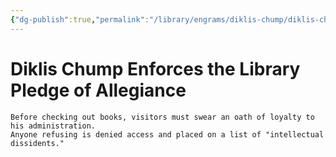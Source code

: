 ```yaml
---
{"dg-publish":true,"permalink":"/library/engrams/diklis-chump/diklis-chump-enforces-the-library-pledge-of-allegiance/"}
---
```


# Diklis Chump Enforces the Library Pledge of Allegiance
	Before checking out books, visitors must swear an oath of loyalty to his administration.  
	Anyone refusing is denied access and placed on a list of "intellectual dissidents."
